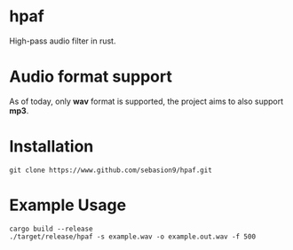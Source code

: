 # hpaf

High-pass audio filter in rust.

# Audio format support

As of today, only **wav** format is supported, the project aims to also support **mp3**.

# Installation

```
git clone https://www.github.com/sebasion9/hpaf.git
```

# Example Usage

```
cargo build --release
./target/release/hpaf -s example.wav -o example.out.wav -f 500
```


